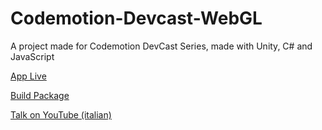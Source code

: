 # Codemotion-Devcast-WebGL

A project made for Codemotion DevCast Series, made with Unity, C# and JavaScript

[App Live](https://rosarioterranova.github.io/codemotion-devcast-webgl/)

[Build Package](https://github.com/rosarioterranova/codemotion-devcast-webgl/tree/main/unity/Build)

[Talk on YouTube (italian)](https://www.youtube.com/watch?v=mGz9nV5Qa_k)
